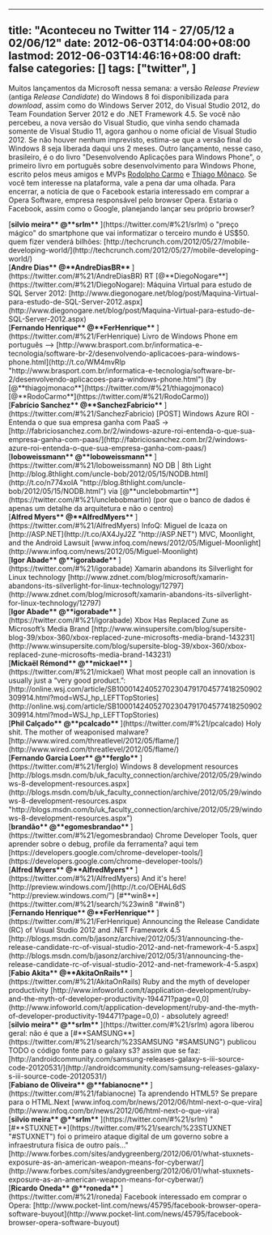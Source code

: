 
---
title: "Aconteceu no Twitter 114 - 27/05/12 a 02/06/12"
date: 2012-06-03T14:04:00+08:00
lastmod: 2012-06-03T14:46:16+08:00
draft: false
categories: []
tags: ["twitter", ]
---


Muitos lançamentos da Microsoft nessa semana: a versão *Release Preview* (antiga *Release Candidate*) do Windows 8 foi disponibilizada para *download*, assim como do Windows Server 2012, do Visual Studio 2012, do Team Foundation Server 2012 e do .NET Framework 4.5. Se você não percebeu, a nova versão do Visual Studio, que vinha sendo chamada somente de Visual Studio 11, agora ganhou o nome oficial de Visual Studio 2012. Se não houver nenhum imprevisto, estima-se que a versão final do Windows 8 seja liberada daqui uns 2 meses. Outro lançamento, nesse caso, brasileiro, é o do livro "Desenvolvendo Aplicações para Windows Phone", o primeiro livro em português sobre desenvolvimento para Windows Phone, escrito pelos meus amigos e MVPs [Rodolpho Carmo](https://twitter.com/#!/RodoCarmo) e [Thiago Mônaco](https://twitter.com/#!/thiagojmonaco). Se você tem interesse na plataforma, vale a pena dar uma olhada. Para encerrar, a notícia de que o Facebook estaria interessado em comprar a Opera Software, empresa responsável pelo browser Opera. Estaria o Facebook, assim como o Google, planejando lançar seu próprio browser?


<div class="stream-item-header">[<strong class="fullname js-action-profile-name show-popup-with-id">silvio meira** <span>‏</span><span class="username js-action-profile-name">@**srlm**</span> </strong>](https://twitter.com/#%21/srlm) o "preço mágico" do smartphone que vai informatizar o terceiro mundo é US$50. quem fizer venderá bilhões: [http://techcrunch.com/2012/05/27/mobile-developing-world/](http://techcrunch.com/2012/05/27/mobile-developing-world/)  


<div class="stream-item-header">[<strong class="fullname js-action-profile-name show-popup-with-id">Andre Dias** <span>‏</span><span class="username js-action-profile-name">@**AndreDiasBR**</span> </strong>](https://twitter.com/#%21/AndreDiasBR) RT [@**DiegoNogare**](https://twitter.com/#%21/DiegoNogare): Máquina Virtual para estudo de SQL Server 2012: [http://www.diegonogare.net/blog/post/Maquina-Virtual-para-estudo-de-SQL-Server-2012.aspx](http://www.diegonogare.net/blog/post/Maquina-Virtual-para-estudo-de-SQL-Server-2012.aspx)  


<div class="stream-item-header">[<strong class="fullname js-action-profile-name show-popup-with-id">Fernando Henrique** <span>‏</span><span class="username js-action-profile-name">@**FerHenrique**</span> </strong>](https://twitter.com/#%21/FerHenrique) Livro de Windows Phone em português --> [http://www.brasport.com.br/informatica-e-tecnologia/software-br-2/desenvolvendo-aplicacoes-para-windows-phone.html](http://t.co/WM4mvRlp "http://www.brasport.com.br/informatica-e-tecnologia/software-br-2/desenvolvendo-aplicacoes-para-windows-phone.html") (by [@**thiagojmonaco**](https://twitter.com/#%21/thiagojmonaco) [@**RodoCarmo**](https://twitter.com/#%21/RodoCarmo))  


<div class="stream-item-header">[<strong class="fullname js-action-profile-name show-popup-with-id">Fabrício Sanchez** <span>‏</span><span class="username js-action-profile-name">@**SanchezFabricio**</span> </strong>](https://twitter.com/#%21/SanchezFabricio) [POST] Windows Azure ROI - Entenda o que sua empresa ganha com PaaS -> [http://fabriciosanchez.com.br/2/windows-azure-roi-entenda-o-que-sua-empresa-ganha-com-paas/](http://fabriciosanchez.com.br/2/windows-azure-roi-entenda-o-que-sua-empresa-ganha-com-paas/)  


<div class="stream-item-header">[<strong class="fullname js-action-profile-name show-popup-with-id">loboweissmann** <span>‏</span><span class="username js-action-profile-name">@**loboweissmann**</span> </strong>](https://twitter.com/#%21/loboweissmann) NO DB | 8th Light [http://blog.8thlight.com/uncle-bob/2012/05/15/NODB.html](http://t.co/n774xoIA "http://blog.8thlight.com/uncle-bob/2012/05/15/NODB.html") via [@**unclebobmartin**](https://twitter.com/#%21/unclebobmartin) (por que o banco de dados é apenas um detalhe da arquitetura e não o centro)  


<div class="stream-item-header">[<strong class="fullname js-action-profile-name show-popup-with-id">Alfred Myers** <span>‏</span><span class="username js-action-profile-name">@**AlfredMyers**</span> </strong>](https://twitter.com/#%21/AlfredMyers) InfoQ: Miguel de Icaza on [http://ASP.NET](http://t.co/AX4JyJ2Z "http://ASP.NET") MVC, Moonlight, and the Android Lawsuit [www.infoq.com/news/2012/05/Miguel-Moonlight](http://www.infoq.com/news/2012/05/Miguel-Moonlight)  


<div class="stream-item-header">[<strong class="fullname js-action-profile-name show-popup-with-id">Igor Abade** <span>‏</span><span class="username js-action-profile-name">@**igorabade**</span> </strong>](https://twitter.com/#%21/igorabade) Xamarin abandons its Silverlight for Linux technology [http://www.zdnet.com/blog/microsoft/xamarin-abandons-its-silverlight-for-linux-technology/12797](http://www.zdnet.com/blog/microsoft/xamarin-abandons-its-silverlight-for-linux-technology/12797)  


<div class="stream-item-header">[<strong class="fullname js-action-profile-name show-popup-with-id">Igor Abade** <span>‏</span><span class="username js-action-profile-name">@**igorabade**</span> </strong>](https://twitter.com/#%21/igorabade) Xbox Has Replaced Zune as Microsoft’s Media Brand [http://www.winsupersite.com/blog/supersite-blog-39/xbox-360/xbox-replaced-zune-microsofts-media-brand-143231](http://www.winsupersite.com/blog/supersite-blog-39/xbox-360/xbox-replaced-zune-microsofts-media-brand-143231)  


<div class="stream-item-header">[<strong class="fullname js-action-profile-name show-popup-with-id">Mickaël Rémond** <span>‏</span><span class="username js-action-profile-name">@**mickael**</span> </strong>](https://twitter.com/#%21/mickael) What most people call an innovation is usually just a “very good product.”:   
[http://online.wsj.com/article/SB10001424052702304791704577418250902309914.html?mod=WSJ_hp_LEFTTopStories](http://online.wsj.com/article/SB10001424052702304791704577418250902309914.html?mod=WSJ_hp_LEFTTopStories)  


<div class="stream-item-header">[<strong class="fullname js-action-profile-name show-popup-with-id">Phil Calçado** <span>‏</span><span class="username js-action-profile-name">@**pcalcado**</span> </strong>](https://twitter.com/#%21/pcalcado) Holy shit. The mother of weaponised malware? [http://www.wired.com/threatlevel/2012/05/flame/](http://www.wired.com/threatlevel/2012/05/flame/)  


<div class="stream-item-header">[<strong class="fullname js-action-profile-name show-popup-with-id">Fernando Garcia Loer** <span>‏</span><span class="username js-action-profile-name">@**ferglo**</span> </strong>](https://twitter.com/#%21/ferglo) Windows 8 development resources [http://blogs.msdn.com/b/uk_faculty_connection/archive/2012/05/29/windows-8-development-resources.aspx](http://blogs.msdn.com/b/uk_faculty_connection/archive/2012/05/29/windows-8-development-resources.aspx "http://blogs.msdn.com/b/uk_faculty_connection/archive/2012/05/29/windows-8-development-resources.aspx")  


<div class="stream-item-header">[<strong class="fullname js-action-profile-name show-popup-with-id">brandão** <span>‏</span><span class="username js-action-profile-name">@**egomesbrandao**</span> </strong>](https://twitter.com/#%21/egomesbrandao) Chrome Developer Tools, quer aprender sobre o debug, profile da ferramenta? aqui tem [https://developers.google.com/chrome-developer-tools/](https://developers.google.com/chrome-developer-tools/)  


<div class="stream-item-header">[<strong class="fullname js-action-profile-name show-popup-with-id">Alfred Myers** <span>‏</span><span class="username js-action-profile-name">@**AlfredMyers**</span> </strong>](https://twitter.com/#%21/AlfredMyers) And it's here! [http://preview.windows.com/](http://t.co/OEHAL6dS "http://preview.windows.com/") [#**win8**](https://twitter.com/#%21/search/%23win8 "#win8")  


<div class="stream-item-header">[<strong class="fullname js-action-profile-name show-popup-with-id">Fernando Henrique** <span>‏</span><span class="username js-action-profile-name">@**FerHenrique**</span> </strong>](https://twitter.com/#%21/FerHenrique) Announcing the Release Candidate (RC) of Visual Studio 2012 and .NET Framework 4.5   
[http://blogs.msdn.com/b/jasonz/archive/2012/05/31/announcing-the-release-candidate-rc-of-visual-studio-2012-and-net-framework-4-5.aspx](http://blogs.msdn.com/b/jasonz/archive/2012/05/31/announcing-the-release-candidate-rc-of-visual-studio-2012-and-net-framework-4-5.aspx)  


<div class="stream-item-header">[<strong class="fullname js-action-profile-name show-popup-with-id">Fabio Akita** <span>‏</span><span class="username js-action-profile-name">@**AkitaOnRails**</span> </strong>](https://twitter.com/#%21/AkitaOnRails) Ruby and the myth of developer productivity [http://www.infoworld.com/t/application-development/ruby-and-the-myth-of-developer-productivity-194471?page=0,0](http://www.infoworld.com/t/application-development/ruby-and-the-myth-of-developer-productivity-194471?page=0,0) - absolutely agreed!  


<div class="stream-item-header">[<strong class="fullname js-action-profile-name show-popup-with-id">silvio meira** <span>‏</span><span class="username js-action-profile-name">@**srlm**</span> </strong>](https://twitter.com/#%21/srlm) agora liberou geral: não é que a [#**SAMSUNG**](https://twitter.com/#%21/search/%23SAMSUNG "#SAMSUNG") publicou TODO o código fonte para o galaxy s3? assim que se faz: [http://androidcommunity.com/samsung-releases-galaxy-s-iii-source-code-20120531/](http://androidcommunity.com/samsung-releases-galaxy-s-iii-source-code-20120531/)  


<div class="stream-item-header">[<strong class="fullname js-action-profile-name show-popup-with-id">Fabiano de Oliveira** <span>‏</span><span class="username js-action-profile-name">@**fabianocne**</span> </strong>](https://twitter.com/#%21/fabianocne) Ta aprendendo HTML5? Se prepare para o HTML.Next [www.infoq.com/br/news/2012/06/html-next-o-que-vira](http://www.infoq.com/br/news/2012/06/html-next-o-que-vira)  


<div class="stream-item-header">[<strong class="fullname js-action-profile-name show-popup-with-id">silvio meira** <span>‏</span><span class="username js-action-profile-name">@**srlm**</span> </strong>](https://twitter.com/#%21/srlm) "[#**STUXNET**](https://twitter.com/#%21/search/%23STUXNET "#STUXNET") foi o primeiro ataque digital de um governo sobre a infraestrutura física de outro país..."   
[http://www.forbes.com/sites/andygreenberg/2012/06/01/what-stuxnets-exposure-as-an-american-weapon-means-for-cyberwar/](http://www.forbes.com/sites/andygreenberg/2012/06/01/what-stuxnets-exposure-as-an-american-weapon-means-for-cyberwar/)  


<div class="stream-item-header">[<strong class="fullname js-action-profile-name show-popup-with-id">Ricardo Oneda** <span>‏</span><span class="username js-action-profile-name">@**roneda**</span> </strong>](https://twitter.com/#%21/roneda) Facebook interessado em comprar o Opera: [http://www.pocket-lint.com/news/45795/facebook-browser-opera-software-buyout](http://www.pocket-lint.com/news/45795/facebook-browser-opera-software-buyout)  

</div>
</div>
</div>
</div>
</div>
</div>
</div>
</div>
</div>
</div>
</div>
</div>
</div>
</div>
</div>
</div>
</div>
</div>
</div>

